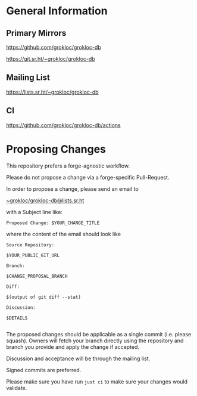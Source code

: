 # General Information

## Primary Mirrors

https://github.com/grokloc/grokloc-db

https://git.sr.ht/~grokloc/grokloc-db

## Mailing List

https://lists.sr.ht/~grokloc/grokloc-db

## CI

https://github.com/grokloc/grokloc-db/actions

# Proposing Changes

This repository prefers a forge-agnostic workflow.

Please do not propose a change via a forge-specific
Pull-Request.

In order to propose a change, please send an email to

<~grokloc/grokloc-db@lists.sr.ht>

with a Subject line like:

`Proposed Change: $YOUR_CHANGE_TITLE`

where the content of the email should look like

```
Source Repository: 

$YOUR_PUBLIC_GIT_URL

Branch:

$CHANGE_PROPOSAL_BRANCH

Diff:

$(output of git diff --stat)

Discussion:

$DETAILS
  
```

The proposed changes should be applicable as a single
commit (i.e. please squash). Owners will fetch your 
branch directly using the repository and branch you
provide and apply the change if accepted.

Discussion and acceptance will be through the mailing
list.

Signed commits are preferred.

Please make sure you have run `just ci` to make sure
your changes would validate.
